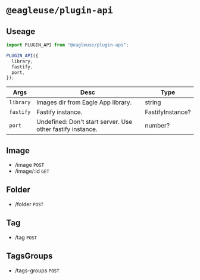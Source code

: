 # `@eagleuse/plugin-api`

## Useage

```js
import PLUGIN_API from "@eagleuse/plugin-api";

PLUGIN_API({
  library,
  fastify,
  port,
});
```

| Args      | Desc                                                       | Type             |
| --------- | ---------------------------------------------------------- | ---------------- |
| `library` | Images dir from Eagle App library.                         | string           |
| `fastify` | Fastify instance.                                          | FastifyInstance? |
| `port`    | Undefined: Don't start server. Use other fastify instance. | number?          |

## Image

- /image `POST`
- /image/:id `GET`

## Folder

- /folder `POST`

## Tag

- /tag `POST`

## TagsGroups

- /tags-groups `POST`
